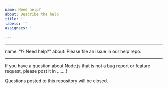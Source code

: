 ```yaml
---
name: Need help?
about: Describe the help
title: ''
labels: ''
assignees: ''

---
```


---
name: "⁉️ Need help?"
about: Please file an issue in our help repo.

---

If you have a question about Node.js that is not a bug report or feature
request, please post it in .......!

Questions posted to this repository will be closed.
